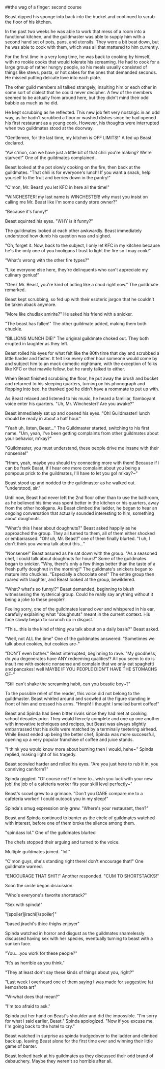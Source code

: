 ##the wag of a finger: second course

Beast dipped his sponge into back into the bucket and continued to scrub the floor of his kitchen.

In the past two weeks he was able to work that mess of a room into a functional kitchen, and the guildmaster was able to supply him with a second hand set of pots, pans, and utensils. They were a bit beat down, but he was able to cook with them, which was all that mattered to him currently. 

For the first time in a very long time, he was back to cooking by himself, with no rookie cooks that would tolerate his screaming. He had to cook for a large group of rather hungry people, so his meals usually consisted of things like stews, pasta, or hot cakes for the ones that demanded seconds. He missed putting delicate love into each plate.

The other guild members all talked strangely, insulting him or each other in some sort of dialect that he could never decipher. A few of the members seemed to be actually from around here, but they didn't mind their odd babble as much as he did. 

He kept scrubbing as he reflected. This new job felt very nostalgic in an odd way, as he hadn't scrubbed a floor or washed dishes since he had opened his first restaurant as a young cook. However, his thoughts were interrupted when two guildmates stood at the doorway.

"Gentlemen, for the last time, my kitchen is OFF LIMITS!" A fed up Beast declared.

"Aw c'mon, can we have just a little bit of that chili you're making? We're starved!" One of the guildmates complained.

Beast looked at the pot slowly cooking on the fire, then back at the guildmates. "That chili is for everyone's lunch! If you want a snack, help yourself to the fruit and berries down in the pantry!"

"C'mon, Mr. Beast! you let KFC in here all the time!"

"WINCHESTER! my last name is WINCHESTER! why must you insist on calling me Mr. Beast like I'm some candy store owner?"

"Because it's funny!"

Beast squinted his eyes. "WHY is it funny?"

The guildmates looked at each other awkwardly. Beast immediately understood how dumb his question was and sighed. 

"Oh, forget it. Now, back to the subject, I only let KFC in my kitchen because he's the only one of you hooligans I trust to light the fire so I may cook!"

"What's wrong with the other fire types?"

"Like everyone else here, they're delinquents who can't appreciate my culinary genius!"

"Geez Mr. Beast, you're kind of acting like a chud right now." The guildmate remarked.

Beast kept scrubbing, so fed up with their esoteric jargon that he couldn't be taken aback anymore.

"More like chudlax amirite?" He asked his friend with a snicker.

"The beast has fallen!" The other guildmate added, making them both chuckle.

"BILLIONS MUNCH DIE!" The original guildmate choked out. They both erupted in laughter as they left.

Beast rolled his eyes for what felt like the 80th time that day and scrubbed a little harder and faster. It felt like every other hour someone would come by and subject him to an mock comedic nightmare, with the exception of folks like KFC or that mawile fellow, but he rarely talked to either.

When Beast finished scrubbing the floor, he put away the brush and bucket and returned to his sleeping quarters, turning on his phonograph and flopping into bed. he thanked god he didn't have a roommate to put up with.

As Beast relaxed and listened to his music, he heard a familiar, flamboyant voice enter his quarters. "Uh, Mr. Winchester? Are you awake?"

Beast immediately sat up and opened his eyes. "Oh! Guildmaster! lunch should be ready in about a half hour."

"Yeah uh, listen, Beast..." The Guildmaster started, switching to his first name. "Um, yeah, I've been getting complaints from other guildmates about your behavior, m'kay?"

"Guildmaster, you must understand, these people drive me insane with their nonsense!"

"Hmm, yeah, maybe you should try connecting more with them! Because if i can be frank Beast, if I hear one more complaint about you being a pompous prick to the guildmates, I'll have to let you go! m'kay?~"

Beast stood up and nodded to the guildmaster as he walked out. "understood, sir."

Until now, Beast had never left the 2nd floor other than to use the bathroom, as he believed his time was spent better in the kitchen or his quarters, away from the other hooligans. As Beast climbed the ladder, he began to hear an ongoing conversation that actually sounded interesting to him, something about doughnuts.

"What's this I hear about doughnuts?" Beast asked happily as he approached the group. They all turned to them, all of them either shocked or embarrassed. "Oh! uh, Mr. Beast!" one of them finally blurted. "I uh, I don't think you wanna talk about this..."

"Nonsense!" Beast assured as he sat down with the group. "As a seasoned chef, I could talk about doughnuts for hours!" Some of the guildmates began to snicker. "Why, there's only a few things better than the taste of a fresh puffy doughnut in the morning!" The guildmate's snickers began to mature into chuckles. "Especially a chocolate one!" The entire group then roared with laughter, and Beast looked at the group, bewildered.

"What? what's so funny!?" Beast demanded, beginning to blush witnessesing the hysterical group. Could he really say anything without it being a joke to these people?

Feeling sorry, one of the guildmates leaned over and whispered in his ear, carefully explaining what "doughnuts" meant in the current context. His face slowly began to scrunch up in disgust.

"This...this is the kind of thing you talk about on a daily basis?" Beast asked.

"Well, not ALL the time" One of the guildmates answered. "Sometimes we talk about cookies, but cookies are-"

"DON'T even bother." Beast interrupted, beginning to rave. "My goodness, do you degenerates have ANY redeeming qualities!? All you seem to do is insult me with esoteric nonsense and complain that we only eat spaghetti and pancakes! well MAYBE IF YOU PEOPLE DIDN'T HAVE THE STOMACHS OF-"

"Still can't shake the screaming habit, can you beastie boy~?"

To the possible relief of the reader, this voice did not belong to the guildmaster. Beast whirled around and scowled at the figure standing in front of him and crossed his arms. "Hmph! I thought I smelled burnt coffee!"

Beast and Spinda had been bitter rivals since they had met at cooking school decades prior. They would fiercely complete and one up one another with innovative techniques and recipes, but Beast was always slightly embarrassed that his skills were matched by a terminally teetering airhead. While Beast ended up being the better chef, Spinda was more successful, opening up a very popular franchise of coffee and juice stands.

"I think you would know more about burning then I would, hehe~" Spinda replied, making light of his tragedy.

Beast scowled harder and rolled his eyes. "Are you just here to rub it in, you conniving caniform?" 

Spinda giggled. "Of course not! i'm here to...wish you luck with your new job! the job of a cafeteria worker fits your skill level perfectly~"

Beast's scowl grew to a grimace. "Don't you DARE compare me to a cafeteria worker! I could outcook you in my sleep!"

Spinda's smug expression only grew. "Where's your restaurant, then?"

Beast and Spinda continued to banter as the circle of guildmates watched with interest, before one of them broke the silence among them.

"spindass lol." One of the guildmates blurted

The chefs stopped their arguing and turned to the voice.

Multiple guildmates joined. "lol."

"C'mon guys, she's standing right there! don't encourage that!" One guildmate warned.

"ENCOURAGE THAT SHIT!" Another responded. "CUM TO SHORTSTACKS!"

Soon the circle began discussion.

"Who's everyone's favorite shortstack?"

"Sex with spinda!"

"[spoiler]jirachi[/spoiler]"

"based jirachi's thicc thighs enjoyer"

Spinda watched in horror and disgust as the guildmates shamelessly discussed having sex with her species, eventually turning to beast with a sunken face.

"You....you work for these people?"

"It's as horrible as you think."

"They at least don't say these kinds of things about you, right?"

"Last week I overheard one of them saying I was made for suggestive fat kemoshota art"

"W-what does that mean?"

"I'm too afraid to ask."

Spinda put her hand on Beast's shoulder and did the impossible. "I'm sorry for what I said earlier, Beast." Spinda apologized. "Now if you excuse me, I'm going back to the hotel to cry."

Beast watched in surprise as spinda trudgedover to the ladder and climbed back up, leaving Beast alone for the first time ever and winning their little game of banter.

Beast looked back at his guildmates as they discussed their odd brand of debauchery. Maybe they weren't so horrible after all.